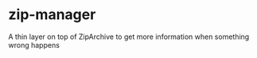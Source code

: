 # zip-manager
A thin layer on top of ZipArchive to get more information when something wrong happens
